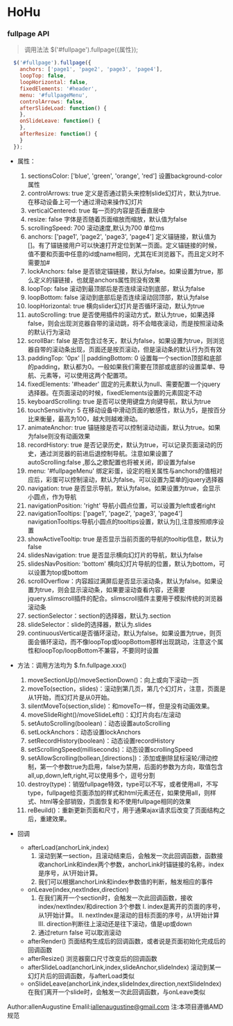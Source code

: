 # HoHu


### fullpage API
> 调用法法 $('#fullpage').fullpage({属性});

```javascript
  $('#fullpage').fullpage({
    anchors: ['page1', 'page2', 'page3', 'page4'],
    loopTop: false,
    loopHorizontal: false,
    fixedElements: '#header',
    menu: '#fullpageMenu',
    controlArrows: false,
    afterSlideLoad: function() {
    },
    onSlideLeave: function() {
    },
    afterResize: function() {
    }
  });
```

+ 属性：
  1. sectionsColor: ['blue', 'green', 'orange', 'red'] 设置background-color属性
  2. controlArrows: true 定义是否通过箭头来控制slide幻灯片，默认为true.在移动设备上可一个通过滑动来操作幻灯片
  3. verticalCentered: true 每一页的内容是否垂直居中
  4. resize: false 字体是否随着页面缩放而缩放，默认值为false
  5. scrollingSpeed: 700 滚动速度,默认为700  单位ms
  6. anchors: ['page1', 'page2', 'page3', 'page4'] 定义锚链接，默认值为[]。有了锚链接用户可以快速打开定位到某一页面。定义锚链接的时候，值不要和页面中任意的id或name相同，尤其在IE浏览器下。而且定义时不需要加#
  7. lockAnchors: false 是否锁定锚链接，默认为false。如果设置为true，那么定义的锚链接，也就是anchors属性则没有效果
  8. loopTop: false 滚动到最顶部后是否连续滚动到底部，默认为false
  9. loopBottom: false 滚动到底部后是否连续滚动回顶部，默认为false
  10. loopHorizontal: true 横向slider幻灯片是否循环滚动，默认为true
  11. autoScrolling: true 是否使用插件的滚动方式，默认为true，如果选择false，则会出现浏览器自带的滚动跳，将不会暗夜滚动，而是按照滚动条的默认行为滚动
  12.  scrollBar: false 是否包含过冬天，默认为false，如果设置为true，则浏览器自带的滚动条出现，页面还是按页滚动，但是滚动条的默认行为页有效
  13. paddingTop: '0px' || paddingBottom: 0 设置每一个section顶部和底部的padding，默认都为0。一般如果我们需要在顶部或底部的设置菜单、导航、元素等，可以使用这两个配置项。
  14. fixedElements: '#header' 固定的元素默认为null、需要配置一个jquery选择器。在页面滚动的时候，fixedElements设置的元素固定不动
  15. keyboardScrolling: true 是否可以使用键盘方向键导航，默认为true
  16. touchSensitivity: 5 在移动设备中滑动页面的敏感性，默认为5，是按百分比来衡量，最高为100，越大则越难滑动。
  17. animateAnchor: true 锚链接是否可以控制滚动动画，默认为true。如果为false则没有动画效果
  18. recordHistory: true 是否记录历史，默认为true，可以记录页面滚动的历史，通过浏览器的前进后退控制导航。注意如果设置了autoScrolling:false ,那么之歌配置也将被关闭，即设置为false
  19. menu: '#fullpageMenu' 绑定彩蛋，设定的相关属性与anchors的值相对应后，彩蛋可以控制滚动，默认为false。可以设置为菜单的jquery选择器
  20. navigation: true 是否显示导航，默认为false。如果设置为true，会显示小圆点，作为导航
  21. navigationPosition: 'right' 导航小圆点位置，可以设置为left或者right
  22. navigationTooltips: ['page1', 'page2', 'page3', 'page4'] navigationTooltips:导航小圆点的tooltips设置，默认为[],注意按照顺序设置
  23. showActiveTooltip: true 是否显示当前页面的导航的tooltip信息，默认为false
  24. slidesNavigation: true 是否显示横向幻灯片的导航，默认为false
  25. slidesNavPosition: 'bottom' 横向幻灯片导航的位置，默认为bottom，可以设置为top或bottom
  26. scrollOverflow：内容超过满屏后是否显示滚动条，默认为false。如果设置为true，则会显示滚动条，如果要滚动查看内容，还需要jquery.slimscroll插件的配合。slimscroll插件主要用于模拟传统的浏览器滚动条
  27. sectionSelector：section的选择器，默认为.section
  28. slideSelector：slide的选择器，默认为.slides
  29. continuousVertical是否循环滚动，默认为false。如果设置为true，则页面会循环滚动，而不像loopTop或loopBottom那样出现跳动，注意这个属性和loopTop/loopBottom不兼容，不要同时设置

+ 方法：调用方法均为 $.fn.fullpage.xxx()
  1. moveSectionUp()/moveSectionDown()：向上或向下滚动一页
  2. moveTo(section，slides)：滚动到第几页，第几个幻灯片，注意，页面是从1开始，而幻灯片是从0开始。
  3. silentMoveTo(section,slide)：和moveTo一样，但是没有动画效果。
  4. moveSlideRight()/moveSlideLeft()：幻灯片向右/左滚动
  5. setAutoScrolling(boolean)：动态设置autoScrolling
  6. setLockAnchors：动态设置lockAnchors
  7. setRecordHistory(boolean)：动态设置recordHistory
  8. setScrollingSpeed(milliseconds)：动态设置scrollingSpeed
  9. setAllowScrolling(bollean,[directions])：添加或删除鼠标滚轮/滑动控制，第一个参数true为启用，false为禁用，后面的参数为方向，取值包含all,up,down,left,right,可以使用多个，逗号分割
  10. destroy(type)：销毁fullpage特效，type可以不写，或者使用all，不写type，fullpage给页面添加的样式和html元素还在，如果使用all，则样式、html等全部销毁，页面恢复和不使用fullpage相同的效果
  11. reBeuild()：重新更新页面和尺寸，用于通果ajax请求后改变了页面结构之后，重建效果。

+ 回调
  + afterLoad(anchorLink,index)
    1. 滚动到某一section，且滚动结束后，会触发一次此回调函数，函数接收anchorLink和index两个参数，anchorLink时锚链接的名称，index是序号，从1开始计算。
    2. 我们可以根据anchorLink和index参数值的判断，触发相应的事件
  + onLeave(index,nextIndex,direction)
    1. 在我们离开一个section时，会触发一次此回调函数，接收index/nextIndex/和direction 3个参数
      I. index是离开的页面的序号，从1开始计算。
      II. nextIndex是滚动的目标页面的序号，从1开始计算
      III. direction判断往上滚动还是往下滚动，值是up或down
    2. 通过return false 可以取消滚动
  + afterRender()
    页面结构生成后的回调函数，或者说是页面初始化完成后的回调函数
  + afterResize()
    浏览器窗口尺寸改变后的回调函数
  + afterSlideLoad(anchorLink,index,slideAnchor,slideIndex)
    滚动到某一幻灯片后的回调函数，与afterLoad类似
  + onSlideLeave(anchorLink,index,slideIndex,direction,nextSlideIndex)
    在我们离开一个slide时，会触发一次此回调函数，与onLeave类似

Author:allenAugustine
Emalil:iallenaugustine@gmail.com
注:本项目遵循AMD规范
